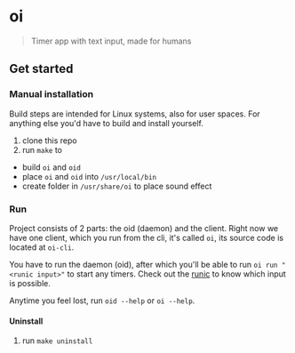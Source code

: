 # oi

> Timer app with text input, made for humans

## Get started

### Manual installation

Build steps are intended for Linux systems, also for user spaces.
For anything else you'd have to build and install yourself.

1. clone this repo
2. run `make` to 
  - build `oi` and `oid`
  - place `oi` and `oid` into `/usr/local/bin`
  - create folder in `/usr/share/oi` to place sound effect

### Run

Project consists of 2 parts: the oid (daemon) and the client. Right
now we have one client, which you run from the cli, it's called `oi`,
its source code is located at `oi-cli`.

You have to run the daemon (oid), after which you'll be able to run
`oi run "<runic input>"` to start any timers. Check out the 
[runic](https://github.com/viktor-ku/runic) to know which input is possible.

Anytime you feel lost, run `oid --help` or `oi --help`.

#### Uninstall

1. run `make uninstall`
